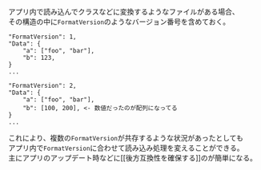 アプリ内で読み込んでクラスなどに変換するようなファイルがある場合、  
その構造の中に`FormatVersion`のようなバージョン番号を含めておく。
```
"FormatVersion": 1,
"Data": {
	"a": ["foo", "bar"],
	"b": 123,
}
...
```

```
"FormatVersion": 2,
"Data": {
	"a": ["foo", "bar"],
	"b": [100, 200], <- 数値だったのが配列になってる
}
...
```
これにより、複数の`FormatVersion`が共存するような状況があったとしても  
アプリ内で`FormatVersion`に合わせて読み込み処理を変えることができる。  
主にアプリのアップデート時などに[[後方互換性を確保する]]のが簡単になる。